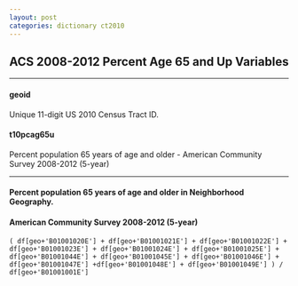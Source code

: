 ```yaml
---
layout: post
categories: dictionary ct2010
---
```


## ACS 2008-2012 Percent Age 65 and Up Variables

---

#### **geoid**
Unique 11-digit US 2010 Census Tract ID.


#### **t10pcag65u**
Percent population 65 years of age and older - American Community Survey 2008-2012 (5-year)

---
#### Percent population 65 years of age and older in Neighborhood Geography.
#### American Community Survey 2008-2012 (5-year)	( df[geo+'B01001020E'] + df[geo+'B01001021E'] + df[geo+'B01001022E'] + df[geo+'B01001023E'] + df[geo+'B01001024E'] + df[geo+'B01001025E'] + df[geo+'B01001044E'] + df[geo+'B01001045E'] + df[geo+'B01001046E'] + df[geo+'B01001047E'] +df[geo+'B01001048E'] + df[geo+'B01001049E'] ) / df[geo+'B01001001E']